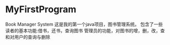 # MyFirstProgram
Book Manager System
这是我的第一个java项目，图书管理系统。
包含了一些读者的基本功能:借书，还书，查询图书
管理员的功能，对图书的增，删，改，查和对用户的查询与删除

